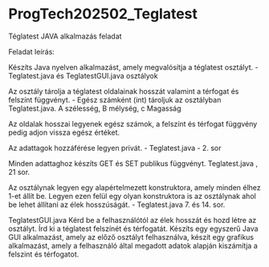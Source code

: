 # ProgTech202502_Teglatest
Téglatest JAVA alkalmazás feladat




Feladat leírás:


Készíts Java nyelven alkalmazást, amely megvalósítja a téglatest osztályt. - Teglatest.java és TeglatestGUI.java osztályok

Az osztály tárolja a téglatest oldalainak hosszát valamint a térfogat és felszínt függvényt. - Egész számként (int) tároljuk az osztályban Teglatest.java. A szélesség, B mélység, c Magasság

Az oldalak hosszai legyenek egész számok, a felszínt és térfogat függvény pedig adjon vissza egész értéket. 

Az adattagok hozzáférése legyen privát. - Teglatest.java - 2. sor

Minden adattaghoz készíts GET és SET publikus függvényt. Teglatest.java , 21 sor.

Az osztálynak legyen egy alapértelmezett konstruktora, amely minden élhez 1-et állít be. Legyen ezen felül egy olyan konstruktora is az osztálynak ahol be lehet állítani az élek hosszúságát. - Teglatest.java 7. és 14. sor.

TeglatestGUI.java
Kérd be a felhasználótól az élek hosszát és hozd létre az osztályt. Írd ki a téglatest felszínét és térfogatát.  Készíts egy egyszerű Java GUI alkalmazást, amely az előző osztályt felhasználva, készít egy grafikus alkalmazást, amely a felhasználó által megadott adatok alapján kiszámítja a felszint és térfogatot.
